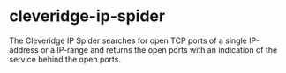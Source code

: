 # cleveridge-ip-spider
The Cleveridge IP Spider searches for open TCP ports of a single IP-address or a IP-range and returns the open ports with an indication of the service behind the open ports.
